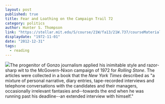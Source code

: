 ```yaml
---
layout: post
published: true
title: Fear and Loathing on the Campaign Trail 72
category: politics
author: Hunter S. Thompson
link: "https://stellar.mit.edu/S/course/21W/fa13/21W.737/courseMaterial/topics/topic7/readings/Selections_from_Fear_and_---ampaign_Trail_1972/Selections_from_Fear_and_---ampaign_Trail_1972.pdf"
displaydate: "1972-11-01"
date: "2012-12-31"
tags: 
  - reading
---
```


![](http://upload.wikimedia.org/wikipedia/en/d/d7/Story.fearandloathing.jpg)The progenitor of Gonzo journalism applied his inimitable style and razor-sharp wit to  the McGovern-Nixon campaign of 1972 for _Rolling Stone_. The articles were collected in a book that the _New York Times_ described as "a mixture of personal narrative, diary entries, tape-recorded interviews and telephone conversations with the candidates and their managers, occasionally irrelevant fantasies and--towards the end when he was running past his deadline--an extended interview with himself."